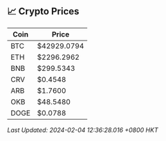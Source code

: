 ## 📈 Crypto Prices

| Coin | Price |
| ---- | ----- |
| BTC | $42929.0794 |
| ETH | $2296.2962 |
| BNB | $299.5343 |
| CRV | $0.4548 |
| ARB | $1.7600 |
| OKB | $48.5480 |
| DOGE | $0.0788 |

_Last Updated: 2024-02-04 12:36:28.016 +0800 HKT_